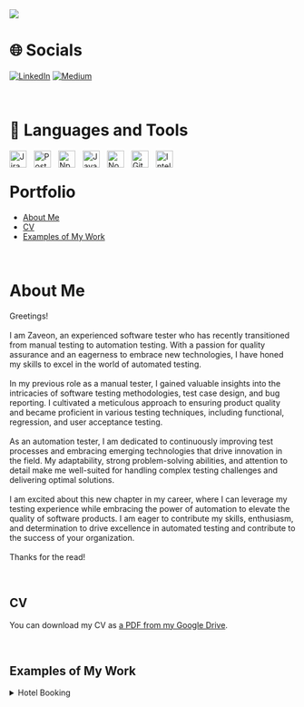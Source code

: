 <img src = "https://github.com/zwaiters/Portfolio/blob/master/Software%20Tester2.png">

<br>

# 🌐 Socials
[![LinkedIn](https://img.shields.io/badge/LinkedIn-%230077B5.svg?logo=linkedin&logoColor=white)](https://www.linkedin.com/in/zaveon-waiters-385983103/) 
[![Medium](https://img.shields.io/badge/Medium-12100E?logo=medium&logoColor=white)](https://medium.com/@w.zaveon21) 

<br>

# 🧰 Languages and Tools

<img align="left" alt="Jira" width="30px" style="padding-right:10px;" src="https://www.svgrepo.com/show/452241/jira.svg"/>
<img align="left" alt="Postman" width="30px" style="padding-right:10px;" src="https://www.svgrepo.com/show/354202/postman-icon.svg"/> 
<img align="left" alt="Npm" width="30px" style="padding-right:10px;" src="https://cdn.jsdelivr.net/gh/devicons/devicon/icons/npm/npm-original-wordmark.svg"/>          
<img align="left" alt="Java" width="30px" style="padding-right:10px;" src="https://cdn.jsdelivr.net/gh/devicons/devicon/icons/java/java-original.svg"/>
<img align="left" alt="NodeJS" width="30px" style="padding-right:10px;" src="https://cdn.jsdelivr.net/gh/devicons/devicon/icons/nodejs/nodejs-original.svg"/>
<img align="left" alt="GitHub" width="30px" style="padding-right:10px;" src="https://www.svgrepo.com/show/439171/github.svg" />
<img align="left" alt="Intellij" width="30px" style="padding-right:10px;" src="https://www.svgrepo.com/show/353906/intellij-idea.svg" />

<br>

# Portfolio

- [About Me](#about-me)
- [CV](#cv)
- [Examples of My Work](#examples-of-my-work)

<br>

# About Me

Greetings!<br><br>I am Zaveon, an experienced software tester who has recently transitioned from manual testing to automation testing. With a passion for quality assurance and an eagerness to embrace new technologies, I have honed my skills to excel in the world of automated testing.<br><br>In my previous role as a manual tester, I gained valuable insights into the intricacies of software testing methodologies, test case design, and bug reporting. I cultivated a meticulous approach to ensuring product quality and became proficient in various testing techniques, including functional, regression, and user acceptance testing.<br><br>As an automation tester, I am dedicated to continuously improving test processes and embracing emerging technologies that drive innovation in the field. My adaptability, strong problem-solving abilities, and attention to detail make me well-suited for handling complex testing challenges and delivering optimal solutions.<br><br>I am excited about this new chapter in my career, where I can leverage my testing experience while embracing the power of automation to elevate the quality of software products. I am eager to contribute my skills, enthusiasm, and determination to drive excellence in automated testing and contribute to the success of your organization.<br><br>Thanks for the read!

<br>

## CV

You can download my CV as [a PDF from my Google Drive](https://drive.google.com/file/d/11FJNgtF8fAgEQIFJ0aA9S9O8_6_7Jgp-/view?usp=sharing).

<br>

## Examples of My Work

<details>
<summary>Hotel Booking</summary> 
 
<br>

#### The API testing project using Postman involves testing the RESTful API endpoints provided by the [Restful-booker](https://restful-booker.herokuapp.com/apidoc/index.html#api-Auth) resource. This includes creating a Postman collection of API endpoints, writing test scripts using Postman's testing framework to validate responses, and checking for errors, performance, and authentication. The Restful-booker resource provides a set of pre-built API endpoints that allow you to test and validate different aspects of a hotel booking application, such as creating and updating bookings, checking availability, and retrieving booking details.
 

  - <a href="https://github.com/zwaiters/Portfolio/blob/main/Postman%20Collections/Restful-booker.json">Postman Collections</a>  
  - <a href="https://photos.google.com/photo/AF1QipPt0K_BZOvng19kruuN3u-KP3reefyeDsJARXE_">Test Case Report_Newman</a>
  - <a href="https://api.postman.com/collections/25807910-e1fe3071-c802-4079-b25f-048fc3ac919b?access_key=PMAT-01H0Z4BKG16075S2V8NX7M0S6T">Postman URL_Api</a>
 
</details>





 


